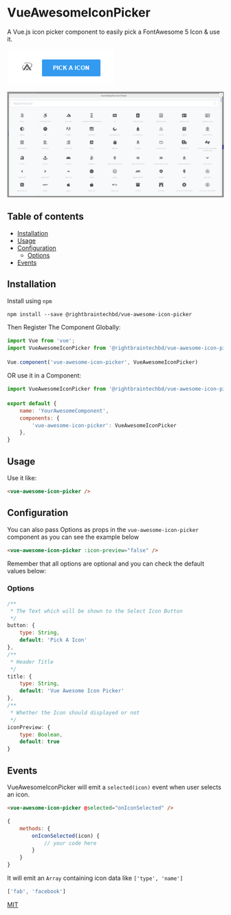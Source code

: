 # VueAwesomeIconPicker

A Vue.js icon picker component to easily pick a FontAwesome 5 Icon & use it.

![print screen](docs/img/btn.PNG)

![print screen](docs/img/main.PNG)

## Table of contents

- [Installation](#installation)
- [Usage](#usage)
- [Configuration](#configuration)
    - [Options](#options)
- [Events](#events)

## Installation

Install using `npm`   

```
npm install --save @rightbraintechbd/vue-awesome-icon-picker
```


Then Register The Component Globally:

```javascript
import Vue from 'vue';
import VueAwesomeIconPicker from '@rightbraintechbd/vue-awesome-icon-picker';

Vue.component('vue-awesome-icon-picker', VueAwesomeIconPicker)
```

OR use it in a Component:

```javascript
import VueAwesomeIconPicker from '@rightbraintechbd/vue-awesome-icon-picker';

export default {
    name: 'YourAwesomeComponent',
    components: {
        'vue-awesome-icon-picker': VueAwesomeIconPicker
    },
}
```


## Usage

Use it like:

```html
<vue-awesome-icon-picker />
```


## Configuration

You can also pass Options as props in the `vue-awesome-icon-picker` component as you can see the example below

```html
<vue-awesome-icon-picker :icon-preview="false" />
```
Remember that all options are optional and you can check the default values below:

### Options

```javascript
/**
 * The Text which will be shown to the Select Icon Button
 */
button: {
    type: String,
    default: 'Pick A Icon'
},
/**
 * Header Title
 */
title: {
    type: String,
    default: 'Vue Awesome Icon Picker'
},
/**
 * Whether the Icon should displayed or not
 */
iconPreview: {
    type: Boolean,
    default: true
}
```

## Events

VueAwesomeIconPicker will emit a `selected(icon)` event when user selects an icon.

```html
<vue-awesome-icon-picker @selected="onIconSelected" />
```

```javascript
{
    methods: {
        onIconSelected(icon) {
            // your code here
        }
    }
}
```

It will emit an `Array` containing icon data like `['type', 'name']` 

```javascript
['fab', 'facebook']
```

[MIT](http://opensource.org/licenses/MIT)